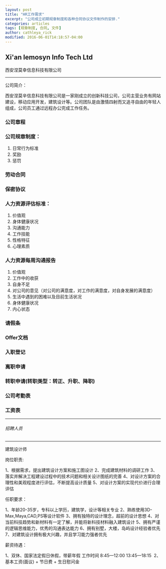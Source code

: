 ```yaml
---
layout: post
title: "HR工作需求"
excerpt: "公司成立初期规章制度和各种合同协议文件制作的安排."
categories: articles
tags: [规章制度, 合同, 文件]
author: cathleya_rick
modified: 2016-06-01T14:18:57-04:00
---
```



## Xi'an lemosyn Info Tech Ltd

西安涅莫幸信息科技有限公司


-------


公司简介：

西安涅莫辛信息科技有限公司是一家刚成立的创新科技公司，公司主营业务有网站建设，移动应用开发，建筑设计等。公司团队是由激情四射而又追寻自由的年轻人组成，公司员工通过远程办公完成工作任务。


### 公司章程

### 公司规章制度：
1. 日常行为标准
2. 奖励
3. 惩罚

### 劳动合同

### 保密协议

### 人力资源评估标准：
1. 价值观
2. 身体健康状况
3. 沟通能力
4. 工作技能
5. 性格特征
6. 心理素质

### 人力资源每周沟通报告
1. 价值观
2. 工作中的收获
3. 自身不足
4. 对公司的意见（对公司的满意度，对工作的满意度，对自身发展的满意度）
5. 生活中遇到的困难以及目前生活状况
6. 身体健康状况
7. 内心状态

### 请假条

### Offer文档

### 入职登记

### 离职申请

### 转职申请(转职类型：转正、升职、降职)

### 公司考勤表

### 工资表



-------


###### *招聘人员*
-------

建筑设计师

岗位职责: 

1、根据需求，提出建筑设计方案和施工图设计
2、完成建筑材料的调研工作
3、落实并解决工程建设过程中的技术问题和相关设计图纸的完善
4、对设计方案的合理性和美观程度进行评估，不断提高设计质量
5、对设计方案的实现代价进行合理评估

任职要求：

1、年龄20-35岁，专科以上学历，建筑学，设计等相关专业
2、熟练使用3D-Max,Maya,CAD,PS等设计软件
3、拥有独特的设计理念，超前的设计思想
4、对当前科技趋势和新材料有一定了解，并能将新科技材料融入建筑设计
5、拥有严谨的逻辑思维能力，优秀的沟通表达能力
6、拥有别墅，大楼，岛屿设计经验者优先
7、对建筑设计拥有极大兴趣，并且学习能力强者优先

薪资待遇：

1、双休、国家法定假日休假，带薪年假 工作时间 8:45—12:00 13:45—18:15 
2、基本工资(面议) + 节日费 + 生日慰问金  


